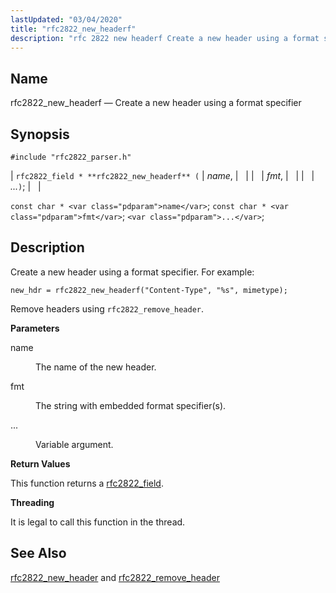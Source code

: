 ```yaml
---
lastUpdated: "03/04/2020"
title: "rfc2822_new_headerf"
description: "rfc 2822 new headerf Create a new header using a format specifier rfc 2822 field rfc 2822 new headerf name fmt const char name const char fmt Create a new header using a format specifier For example Remove headers using rfc 2822 remove header name The name of the new..."
---
```


<a name="apis.rfc2822_new_headerf"></a> 
## Name

rfc2822_new_headerf — Create a new header using a format specifier

## Synopsis

`#include "rfc2822_parser.h"`

| `rfc2822_field * **rfc2822_new_headerf** (` | <var class="pdparam">name</var>, |   |
|   | <var class="pdparam">fmt</var>, |   |
|   | <var class="pdparam">...</var>`)`; |   |

`const char * <var class="pdparam">name</var>`;
`const char * <var class="pdparam">fmt</var>`;
`<var class="pdparam">...</var>`;<a name="idp58745552"></a> 
## Description

Create a new header using a format specifier. For example:

`new_hdr = rfc2822_new_headerf("Content-Type", "%s", mimetype);`

Remove headers using `rfc2822_remove_header`.

**<a name="idp58748464"></a> Parameters**

<dl class="variablelist">

<dt>name</dt>

<dd>

The name of the new header.

</dd>

<dt>fmt</dt>

<dd>

The string with embedded format specifier(s).

</dd>

<dt>...</dt>

<dd>

Variable argument.

</dd>

</dl>

**<a name="idp58754864"></a> Return Values**

This function returns a [rfc2822_field](/momentum/3/3-api/structs-rfc-2822-field).

**<a name="idp58756496"></a> Threading**

It is legal to call this function in the thread.

<a name="idp58758192"></a> 
## See Also

[rfc2822_new_header](/momentum/3/3-api/apis-rfc-2822-new-header) and [rfc2822_remove_header](/momentum/3/3-api/apis-rfc-2822-remove-header)